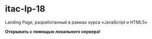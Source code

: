 # itac-lp-18
Landing Page, разработанный в рамках курса «JavaScript и HTML5»

**Открывать с помощью локального сервера!**
